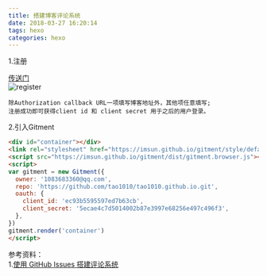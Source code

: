 ```yaml
---
title: 搭建博客评论系统
date: 2018-03-27 16:20:14
tags: hexo
categories: hexo
---
```


1.注册   

[传送门](https://github.com/settings/applications/new)  
![register](register.jpg)   

	除Authorization callback URL一项填写博客地址外，其他项任意填写;
	注册成功即可获得client id 和 client secret 用于之后的用户登录。
2.引入Gitment

``` html
<div id="container"></div>
<link rel="stylesheet" href="https://imsun.github.io/gitment/style/default.css">
<script src="https://imsun.github.io/gitment/dist/gitment.browser.js"></script>
<script>
var gitment = new Gitment({
  owner: '1083683360@qq.com',
  repo: 'https://github.com/tao1010/tao1010.github.io.git',
  oauth: {
    client_id: 'ec93b5595597ed7b63cb',
    client_secret: '5ecae4c7d5014002b87e3997e68256e497c496f3',
  },
})
gitment.render('container')
</script>

```






参考资料：   
1.[使用 GitHub Issues 搭建评论系统](https://imsun.net/posts/gitment-introduction/)
